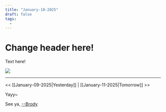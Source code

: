 ```yaml
---
title: "January-10-2025"
draft: false
tags:
  -
---
```


<div class="article-header green-white">

<div>

<div class="decorative-element"></div>

# Change header here!

Text here!

</div>

<img loading="lazy" role="img" src="./cat_excited.png">

</div>

---
<< [[January-09-2025|Yesterday]] 
| [[January-11-2025|Tomorrow]] >>

Yayy~

See ya, <a target="_blank" rel="noopener noreferrer" href="https://www.brodypen.com/">--Brody<a>
